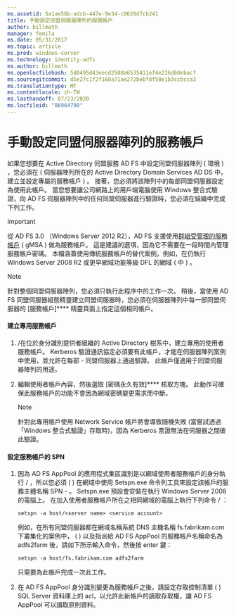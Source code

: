 ```yaml
---
ms.assetid: 5a1ae56b-adcb-447e-9e34-c0629d7cb241
title: 手動設定同盟伺服器陣列的服務帳戶
author: billmath
manager: femila
ms.date: 05/31/2017
ms.topic: article
ms.prod: windows-server
ms.technology: identity-adfs
ms.author: billmath
ms.openlocfilehash: 5d0495d43eecd2508a6535411ef4e226db0ebacf
ms.sourcegitcommit: d5e27c1f2f168a71ae272bebf8f50e1b3ccbcca3
ms.translationtype: MT
ms.contentlocale: zh-TW
ms.lasthandoff: 07/23/2020
ms.locfileid: "86964790"
---
```

# <a name="manually-configure-a-service-account-for-a-federation-server-farm"></a>手動設定同盟伺服器陣列的服務帳戶

如果您想要在 Active Directory 同盟服務 AD FS 中設定同盟伺服器陣列 \( 環境 \) ，您必須在 \( 伺服器陣列所在的 Active Directory Domain Services AD DS 中，建立並設定專屬的服務帳戶 \) 。 接著，您必須將該陣列中的每部同盟伺服器設定為使用此帳戶。 當您想要讓公司網路上的用戶端電腦使用 Windows 整合式驗證，向 AD FS 伺服器陣列中的任何同盟伺服器進行驗證時，您必須在組織中完成下列工作。  

> [!IMPORTANT]
> 從 AD FS 3.0 （Windows Server 2012 R2），AD FS 支援使用[群組受管理的服務帳戶](../../../security/group-managed-service-accounts/group-managed-service-accounts-overview.md) \( gMSA \) 做為服務帳戶。  這是建議的選項，因為它不需要在一段時間內管理服務帳戶密碼。  本檔涵蓋使用傳統服務帳戶的替代案例，例如，在仍執行 Windows Server 2008 R2 或更早網域功能等級 DFL 的網域 \( 中 \) 。

> [!NOTE]  
> 針對整個同盟伺服器陣列，您必須只執行此程序中的工作一次。 稍後，當使用 AD FS 同盟伺服器組態精靈建立同盟伺服器時，您必須在伺服器陣列中每一部同盟伺服器的 [服務帳戶]**** 精靈頁面上指定這個相同帳戶。  
  
#### <a name="create-a-dedicated-service-account"></a>建立專用服務帳戶  
  
1.  \/在位於身分識別提供者組織的 Active Directory 樹系中，建立專用的使用者服務帳戶。 Kerberos 驗證通訊協定必須要有此帳戶，才能在伺服器陣列案例中使用，並允許在每部 \- 同盟伺服器上通過驗證。 此帳戶僅適用于同盟伺服器陣列的用途。  
  
2.  編輯使用者帳戶內容，然後選取 [密碼永久有效]**** 核取方塊。 此動作可確保此服務帳戶的功能不會因為網域密碼變更需求而中斷。  
  
    > [!NOTE]  
    > 針對此專用帳戶使用 Network Service 帳戶將會導致隨機失敗 (當嘗試透過「Windows 整合式驗證」存取時)，因為 Kerberos 票證無法在伺服器之間彼此驗證。  
  
#### <a name="to-set-the-spn-of-the-service-account"></a>設定服務帳戶的 SPN  
  
1.  因為 AD FS AppPool 的應用程式集區識別是以網域使用者服務帳戶的身分執行 \/ ，所以您必須 \( \) 在網域中使用 Setspn.exe 命令列工具來設定該帳戶的服務主體名稱 SPN \- 。 Setspn.exe 預設會安裝在執行 Windows Server 2008 的電腦上。 在加入使用者服務帳戶所在之相同網域的電腦上執行下列命令 \/ ：  
  
    ```  
    setspn -a host/<server name> <service account>  
    ```  
  
    例如，在所有同盟伺服器都在網域名稱系統 DNS 主機名稱 fs.fabrikam.com 下叢集化的案例中， \( \) 以及指派給 AD FS AppPool 的服務帳戶名稱命名為 adfs2farm 後，請如下所示輸入命令，然後按 enter 鍵：  
  
    ```  
    setspn -a host/fs.fabrikam.com adfs2farm  
    ```  
  
    只需要為此帳戶完成一次此工作。  
  
2.  在 AD FS AppPool 身分識別變更為服務帳戶之後，請設定存取控制清單 \( \) SQL Server 資料庫上的 acl，以允許此新帳戶的讀取存取權，讓 AD FS AppPool 可以讀取原則資料。  
  

